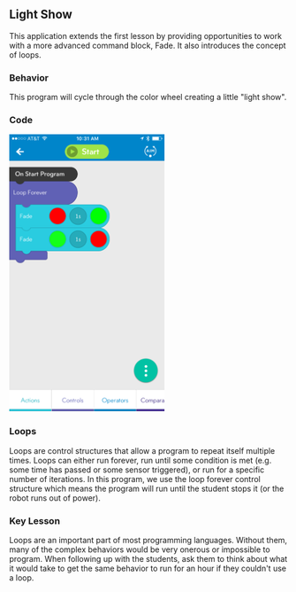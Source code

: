 ## Light Show

This application extends the first lesson by providing opportunities to work with a more advanced command block, Fade. It also introduces the concept of loops.

### Behavior

This program will cycle through the color wheel creating a little "light show".

### Code

<img src="LightShow.PNG" alt="Image of Program Code" style="Height: 500px;"/>

### Loops

Loops are control structures that allow a program to repeat itself multiple times. Loops can either run forever, run until some condition is met (e.g. some time has passed or some sensor triggered), or run for a specific number of iterations. In this program, we use the loop forever control structure which means the program will run until the student stops it (or the robot runs out of power).

### Key Lesson

Loops are an important part of most programming languages. Without them, many of the complex behaviors would be very onerous or impossible to program. When following up with the students, ask them to think about what it would take to get the same behavior to run for an hour if they couldn't use a loop.
